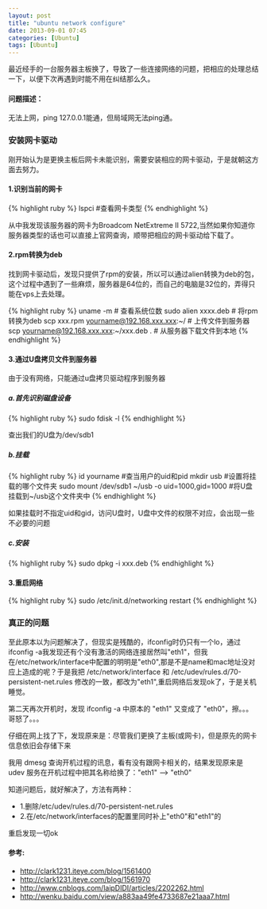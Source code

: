 ```yaml
---
layout: post
title: "ubuntu network configure"
date: 2013-09-01 07:45
categories: [Ubuntu]
tags: [Ubuntu]
---
```


最近经手的一台服务器主板换了，导致了一些连接网络的问题，把相应的处理总结一下，以便下次再遇到时能不用在纠结那么久。

#### 问题描述：
无法上网，ping 127.0.0.1能通，但局域网无法ping通。

### 安装网卡驱动
刚开始认为是更换主板后网卡未能识别，需要安装相应的网卡驱动，于是就朝这方面去努力。

#### 1.识别当前的网卡
{% highlight ruby %}
lspci  #查看网卡类型
{% endhighlight %}

从中我发现该服务器的网卡为Broadcom NetExtreme II 5722,当然如果你知道你服务器类型的话也可以直接上官网查询，顺带把相应的网卡驱动给下载了。

#### 2.rpm转换为deb
找到网卡驱动后，发现只提供了rpm的安装，所以可以通过alien转换为deb的包，这个过程中遇到了一些麻烦，服务器是64位的，而自己的电脑是32位的，弄得只能在vps上去处理。

{% highlight ruby %}
uname -m                                    # 查看系统位数
sudo alien xxxx.deb                         # 将rpm转换为deb
scp xxx.rpm  yourname@192.168.xxx.xxx:~/    # 上传文件到服务器
scp yourname@192.168.xxx.xxx:~/xxx.deb .    # 从服务器下载文件到本地
{% endhighlight %}

#### 3.通过U盘拷贝文件到服务器
由于没有网络，只能通过u盘拷贝驱动程序到服务器

##### a.首先识别磁盘设备
{% highlight ruby %}
sudo fdisk -l
{% endhighlight %}

查出我们的U盘为/dev/sdb1

##### b.挂载
{% highlight ruby %}
id yourname   #查当用户的uid和pid
mkdir usb     #设置将挂载的哪个文件夹
sudo mount /dev/sdb1 ~/usb -o uid=1000,gid=1000 #将U盘挂载到~/usb这个文件夹中
{% endhighlight %}

如果挂载时不指定uid和gid，访问U盘时，U盘中文件的权限不对应，会出现一些不必要的问题

##### c.安装
{% highlight ruby %}
sudo dpkg -i xxx.deb
{% endhighlight %}

#### 3.重启网络
{% highlight ruby %}
sudo /etc/init.d/networking restart
{% endhighlight %}

### 真正的问题
至此原本以为问题解决了，但现实是残酷的，ifconfig时仍只有一个lo，通过ifconfig -a我发现还有个没有激活的网络连接居然叫"eth1"，但我在/etc/network/interface中配置的明明是"eth0",那是不是name和mac地址没对应上造成的呢？于是我把 /etc/network/interface 和 /etc/udev/rules.d/70-persistent-net.rules 修改的一致，都改为"eth1",重启网络后发现ok了，于是关机睡觉。

第二天再次开机时，发现 ifconfig -a 中原本的 "eth1" 又变成了 "eth0"，擦。。。哥怒了。。。

仔细在网上找了下，发现原来是：尽管我们更换了主板(或网卡)，但是原先的网卡信息依旧会存储下来

我用 dmesg 查询开机过程的讯息，看有没有跟网卡相关的，结果发现原来是 udev 服务在开机过程中把其名称给换了："eth1" --> "eth0"

知道问题后，就好解决了，方法有两种：

* 1.删除/etc/udev/rules.d/70-persistent-net.rules
* 2.在/etc/network/interfaces的配置里同时补上"eth0"和"eth1"的

重启发现一切ok

#### 参考:
* http://clark1231.iteye.com/blog/1561400
* http://clark1231.iteye.com/blog/1561970
* http://www.cnblogs.com/laipDIDI/articles/2202262.html
* http://wenku.baidu.com/view/a883aa49fe4733687e21aaa7.html
